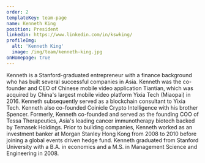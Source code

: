 ```yaml
---
order: 2
templateKey: team-page
name: Kenneth King
position: President
linkedin: https://www.linkedin.com/in/kswking/
profileImg:
  alt: 'Kenneth King'
  image: /img/team/kenneth-king.jpg
onHomepage: true
---
```

  Kenneth is a Stanford-graduated entrepreneur with a finance background who has built 
  several successful companies in Asia. Kenneth was the co-founder and CEO of Chinese 
  mobile video application Tiantian, which was acquired by China's largest mobile video 
  platform Yixia Tech (Miaopai) in 2016. Kenneth subsequently served as a blockchain 
  consultant to Yixia Tech. Kenneth also co-founded Coinicle Crypto Intelligence with 
  his brother Spencer. Formerly, Kenneth co-founded and served as the founding COO of 
  Tessa Therapeutics, Asia's leading cancer immunotherapy biotech backed by Temasek 
  Holdings. Prior to building companies, Kenneth worked as an investment banker at 
  Morgan Stanley Hong Kong from 2008 to 2010 before joining a global events driven hedge 
  fund. Kenneth graduated from Stanford University with a B.A. in economics and a M.S. 
  in Management Science and Engineering in 2008.
